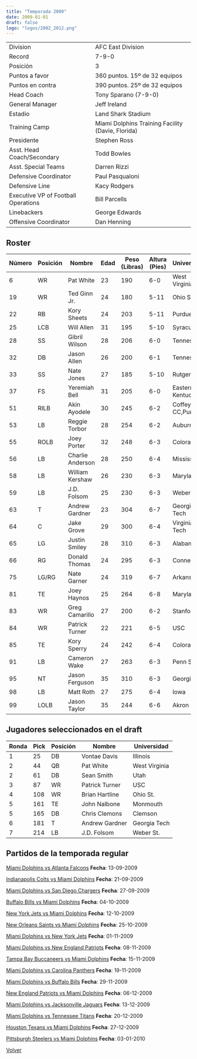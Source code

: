 ```yaml
---
title: "Temporada 2009"
date: 2009-01-01
draft: false
logo: "logos/2002_2012.png"
---
```


|                      |                      |
|-------------------------|---------------------------|
| Division               | AFC East Division            |
| Record                 | 7-9-0              |
| Posición               | 3            |
| Puntos a favor         | 360 puntos. 15º de 32 equipos           |
| Puntos en contra       | 390 puntos. 25º de 32 equipos       |
| Head Coach             | Tony Sparano (7-9-0)               |
| General Manager        | Jeff Ireland      |
| Estadio                | Land Shark Stadium             |
| Training Camp          | Miami Dolphins Training Facility (Davie, Florida)        |
| Presidente | Stephen Ross |
| Asst. Head Coach/Secondary | Todd Bowles |
| Asst. Special Teams | Darren Rizzi |
| Defensive Coordinator | Paul Pasqualoni |
| Defensive Line | Kacy Rodgers |
| Executive VP of Football Operations | Bill Parcells |
| Linebackers | George Edwards |
| Offensive Coordinator | Dan Henning |


## Roster

| Número | Posición | Nombre           | Edad | Peso (Libras) | Altura (Píes) | Universidad          |
|--------|----------|------------------|------|---------------|---------------|----------------------|
| 6 | WR | Pat White | 23 | 190 | 6-0 | West Virginia |
| 19 | WR | Ted Ginn Jr. | 24 | 180 | 5-11 | Ohio St. |
| 22 | RB | Kory Sheets | 24 | 203 | 5-11 | Purdue |
| 25 | LCB | Will Allen | 31 | 195 | 5-10 | Syracuse |
| 28 | SS | Gibril Wilson | 28 | 206 | 6-0 | Tennessee |
| 32 | DB | Jason Allen | 26 | 200 | 6-1 | Tennessee |
| 33 | SS | Nate Jones | 27 | 185 | 5-10 | Rutgers |
| 37 | FS | Yeremiah Bell | 31 | 205 | 6-0 | Eastern Kentucky |
| 51 | RILB | Akin Ayodele | 30 | 245 | 6-2 | Coffeyville CC,Purdue |
| 53 | LB | Reggie Torbor | 28 | 254 | 6-2 | Auburn |
| 55 | ROLB | Joey Porter | 32 | 248 | 6-3 | Colorado St. |
| 56 | LB | Charlie Anderson | 28 | 250 | 6-4 | Mississippi |
| 58 | LB | William Kershaw | 26 | 230 | 6-3 | Maryland |
| 59 | LB | J.D. Folsom | 25 | 230 | 6-3 | Weber St. |
| 63 | T | Andrew Gardner | 23 | 304 | 6-7 | Georgia Tech |
| 64 | C | Jake Grove | 29 | 300 | 6-4 | Virginia Tech |
| 65 | LG | Justin Smiley | 28 | 310 | 6-3 | Alabama |
| 66 | RG | Donald Thomas | 24 | 295 | 6-3 | Connecticut |
| 75 | LG/RG | Nate Garner | 24 | 319 | 6-7 | Arkansas |
| 81 | TE | Joey Haynos | 25 | 264 | 6-8 | Maryland |
| 83 | WR | Greg Camarillo | 27 | 200 | 6-2 | Stanford |
| 84 | WR | Patrick Turner | 22 | 221 | 6-5 | USC |
| 85 | TE | Kory Sperry | 24 | 242 | 6-4 | Colorado St. |
| 91 | LB | Cameron Wake | 27 | 263 | 6-3 | Penn St. |
| 95 | NT | Jason Ferguson | 35 | 310 | 6-3 | Georgia |
| 98 | LB | Matt Roth | 27 | 275 | 6-4 | Iowa |
| 99 | LOLB | Jason Taylor | 35 | 244 | 6-6 | Akron |


## Jugadores seleccionados en el draft

| Ronda | Pick | Posición | Nombre           | Universidad          |
|-------|------|----------|------------------|----------------------|
| 1 | 25 | DB | Vontae Davis | Illinois |
| 2 | 44 | QB | Pat White | West Virginia |
| 2 | 61 | DB | Sean Smith | Utah |
| 3 | 87 | WR | Patrick Turner | USC |
| 4 | 108 | WR | Brian Hartline | Ohio St. |
| 5 | 161 | TE | John Nalbone | Monmouth |
| 5 | 165 | DB | Chris Clemons | Clemson |
| 6 | 181 | T | Andrew Gardner | Georgia Tech |
| 7 | 214 | LB | J.D. Folsom | Weber St. |


## Partidos de la temporada regular

[Miami Dolphins vs Atlanta Falcons](/historia/partidos/mia-atl-20090913) **Fecha**: 13-09-2009

[Indianapolis Colts vs Miami Dolphins](/historia/partidos/ind-mia-20090921) **Fecha**: 21-09-2009

[Miami Dolphins vs San Diego Chargers](/historia/partidos/mia-sd-20090927) **Fecha**: 27-09-2009

[Buffalo Bills vs Miami Dolphins](/historia/partidos/buf-mia-20091004) **Fecha**: 04-10-2009

[New York Jets vs Miami Dolphins](/historia/partidos/nyj-mia-20091012) **Fecha**: 12-10-2009

[New Orleans Saints vs Miami Dolphins](/historia/partidos/no-mia-20091025) **Fecha**: 25-10-2009

[Miami Dolphins vs New York Jets](/historia/partidos/mia-nyj-20091101) **Fecha**: 01-11-2009

[Miami Dolphins vs New England Patriots](/historia/partidos/mia-ne-20091108) **Fecha**: 08-11-2009

[Tampa Bay Buccaneers vs Miami Dolphins](/historia/partidos/tb-mia-20091115) **Fecha**: 15-11-2009

[Miami Dolphins vs Carolina Panthers](/historia/partidos/mia-car-20091119) **Fecha**: 19-11-2009

[Miami Dolphins vs Buffalo Bills](/historia/partidos/mia-buf-20091129) **Fecha**: 29-11-2009

[New England Patriots vs Miami Dolphins](/historia/partidos/ne-mia-20091206) **Fecha**: 06-12-2009

[Miami Dolphins vs Jacksonville Jaguars](/historia/partidos/mia-jax-20091213) **Fecha**: 13-12-2009

[Miami Dolphins vs Tennessee Titans](/historia/partidos/mia-ten-20091220) **Fecha**: 20-12-2009

[Houston Texans vs Miami Dolphins](/historia/partidos/hou-mia-20091227) **Fecha**: 27-12-2009

[Pittsburgh Steelers vs Miami Dolphins](/historia/partidos/pit-mia-20100103) **Fecha**: 03-01-2010





[Volver](/historia)